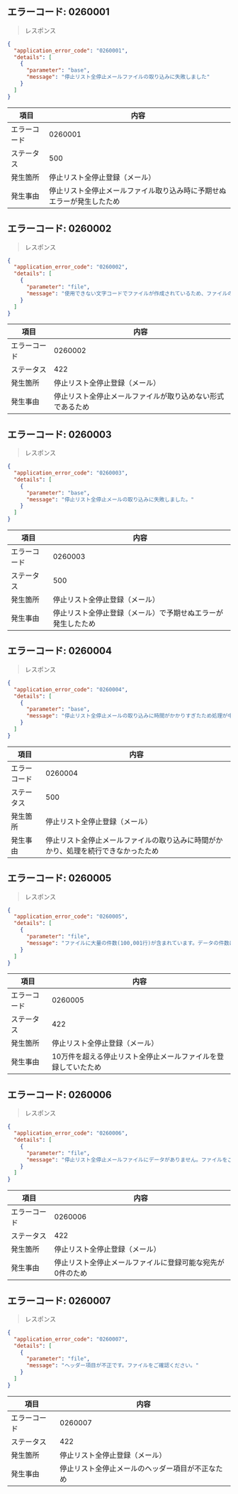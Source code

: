 ## エラーコード: 0260001

> レスポンス

```json
{
  "application_error_code": "0260001",
  "details": [
    {
      "parameter": "base",
      "message": "停止リスト全停止メールファイルの取り込みに失敗しました"
    }
  ]
}
```

| 項目|内容|
--- | ---
エラーコード|0260001
ステータス|500
発生箇所| 停止リスト全停止登録（メール）
発生事由| 停止リスト全停止メールファイル取り込み時に予期せぬエラーが発生したため

## エラーコード: 0260002

> レスポンス

```json
{
  "application_error_code": "0260002",
  "details": [
    {
      "parameter": "file",
      "message": "使用できない文字コードでファイルが作成されているため、ファイルの取り込みに失敗しました。"
    }
  ]
}
```

| 項目|内容|
--- | ---
エラーコード|0260002
ステータス|422
発生箇所| 停止リスト全停止登録（メール）
発生事由| 停止リスト全停止メールファイルが取り込めない形式であるため

## エラーコード: 0260003

> レスポンス

```json
{
  "application_error_code": "0260003",
  "details": [
    {
      "parameter": "base",
      "message": "停止リスト全停止メールの取り込みに失敗しました。"
    }
  ]
}
```

| 項目|内容|
--- | ---
エラーコード|0260003
ステータス|500
発生箇所| 停止リスト全停止登録（メール）
発生事由| 停止リスト全停止登録（メール）で予期せぬエラーが発生したため

## エラーコード: 0260004

> レスポンス

```json
{
  "application_error_code": "0260004",
  "details": [
    {
      "parameter": "base",
      "message": "停止リスト全停止メールの取り込みに時間がかかりすぎたため処理が中断しました"
    }
  ]
}
```

| 項目|内容|
--- | ---
エラーコード|0260004
ステータス|500
発生箇所| 停止リスト全停止登録（メール）
発生事由| 停止リスト全停止メールファイルの取り込みに時間がかかり、処理を続行できなかったため

## エラーコード: 0260005

> レスポンス

```json
{
  "application_error_code": "0260005",
  "details": [
    {
      "parameter": "file",
      "message": "ファイルに大量の件数(100,001行)が含まれています。データの件数に間違いがなければ、ファイルを100,000行以下に分割して再度お試しください"
    }
  ]
}
```

| 項目|内容|
--- | ---
エラーコード|0260005
ステータス|422
発生箇所| 停止リスト全停止登録（メール）
発生事由| 10万件を超える停止リスト全停止メールファイルを登録していたため

## エラーコード: 0260006

> レスポンス

```json
{
  "application_error_code": "0260006",
  "details": [
    {
      "parameter": "file",
      "message": "停止リスト全停止メールファイルにデータがありません。ファイルをご確認ください。また、先頭行のみのリストは登録できません。"
    }
  ]
}
```

| 項目|内容|
--- | ---
エラーコード|0260006
ステータス|422
発生箇所| 停止リスト全停止登録（メール）
発生事由| 停止リスト全停止メールファイルに登録可能な宛先が0件のため

## エラーコード: 0260007

> レスポンス

```json
{
  "application_error_code": "0260007",
  "details": [
    {
      "parameter": "file",
      "message": "ヘッダー項目が不正です。ファイルをご確認ください。"
    }
  ]
}
```

| 項目|内容|
--- | ---
エラーコード|0260007
ステータス|422
発生箇所| 停止リスト全停止登録（メール）
発生事由| 停止リスト全停止メールのヘッダー項目が不正なため

